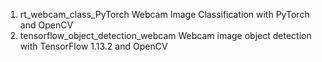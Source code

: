 1. rt_webcam_class_PyTorch
Webcam Image Classification with PyTorch and OpenCV
2. tensorflow_object_detection_webcam
Webcam image object detection with TensorFlow 1.13.2 and OpenCV
